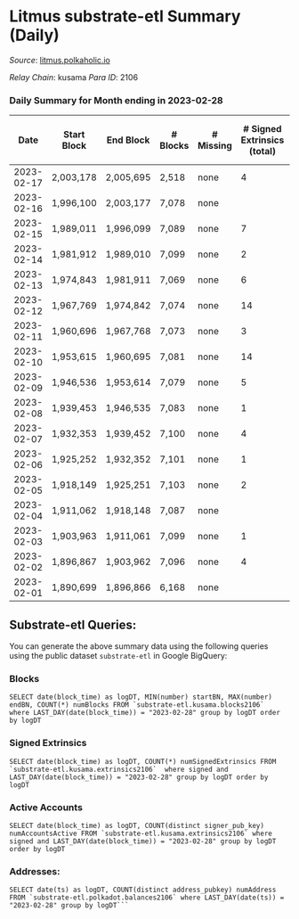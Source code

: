# Litmus substrate-etl Summary (Daily)

_Source_: [litmus.polkaholic.io](https://litmus.polkaholic.io)

*Relay Chain*: kusama
*Para ID*: 2106



### Daily Summary for Month ending in 2023-02-28


| Date | Start Block | End Block | # Blocks | # Missing | # Signed Extrinsics (total) | # Active Accounts | # Addresses with Balances | # Events | # Transfers | # XCM Transfers In | # XCM Transfers Out |
| ---- | ----------- | --------- | -------- | --------- | --------------------------- | ----------------- | ------------------------- | -------- | ----------- | ------------------ | ------------------- |
| 2023-02-17 | 2,003,178 | 2,005,695 | 2,518 | none  | 4 | 4 |  | 731 |   |   |   |
| 2023-02-16 | 1,996,100 | 2,003,177 | 7,078 | none  |  |  | 13,908 | 13,038 |   |   |   |
| 2023-02-15 | 1,989,011 | 1,996,099 | 7,089 | none  | 7 | 7 | 13,908 | 14,231 | 4 ($7.53) |   |   |
| 2023-02-14 | 1,981,912 | 1,989,010 | 7,099 | none  | 2 | 1 | 13,907 | 14,212 |   |   |   |
| 2023-02-13 | 1,974,843 | 1,981,911 | 7,069 | none  | 6 | 5 | 13,907 | 14,185 | 2 ($70.47) |   |   |
| 2023-02-12 | 1,967,769 | 1,974,842 | 7,074 | none  | 14 | 10 | 13,905 | 14,246 | 10 ($446.68) |   |   |
| 2023-02-11 | 1,960,696 | 1,967,768 | 7,073 | none  | 3 | 3 | 13,903 | 14,172 | 1 ($10.66) |   |   |
| 2023-02-10 | 1,953,615 | 1,960,695 | 7,081 | none  | 14 | 11 | 13,903 | 14,264 | 7 ($71.56) |   |   |
| 2023-02-09 | 1,946,536 | 1,953,614 | 7,079 | none  | 5 | 3 | 13,902 | 14,194 | 4 ($130.74) |   |   |
| 2023-02-08 | 1,939,453 | 1,946,535 | 7,083 | none  | 1 | 1 | 13,901 | 14,182 |   |   |   |
| 2023-02-07 | 1,932,353 | 1,939,452 | 7,100 | none  | 4 | 4 | 13,902 | 14,234 | 1 ($9.89) |   |   |
| 2023-02-06 | 1,925,252 | 1,932,352 | 7,101 | none  | 1 | 1 | 13,901 | 14,214 | 1 ($5.93) |   |   |
| 2023-02-05 | 1,918,149 | 1,925,251 | 7,103 | none  | 2 | 2 | 13,902 | 14,221 |   |   |   |
| 2023-02-04 | 1,911,062 | 1,918,148 | 7,087 | none  |  |  | 13,902 | 14,181 |   |   |   |
| 2023-02-03 | 1,903,963 | 1,911,061 | 7,099 | none  | 1 | 1 | 13,902 | 14,208 |   |   |   |
| 2023-02-02 | 1,896,867 | 1,903,962 | 7,096 | none  | 4 | 3 | 13,902 | 14,224 | 2 ($32.66) |   |   |
| 2023-02-01 | 1,890,699 | 1,896,866 | 6,168 | none  |  |  | 13,902 | 12,339 |   |   |   |

## Substrate-etl Queries:
You can generate the above summary data using the following queries using the public dataset `substrate-etl` in Google BigQuery:


### Blocks
```
SELECT date(block_time) as logDT, MIN(number) startBN, MAX(number) endBN, COUNT(*) numBlocks FROM `substrate-etl.kusama.blocks2106`  where LAST_DAY(date(block_time)) = "2023-02-28" group by logDT order by logDT
```


### Signed Extrinsics
```
SELECT date(block_time) as logDT, COUNT(*) numSignedExtrinsics FROM `substrate-etl.kusama.extrinsics2106`  where signed and LAST_DAY(date(block_time)) = "2023-02-28" group by logDT order by logDT
```


### Active Accounts
```
SELECT date(block_time) as logDT, COUNT(distinct signer_pub_key) numAccountsActive FROM `substrate-etl.kusama.extrinsics2106` where signed and LAST_DAY(date(block_time)) = "2023-02-28" group by logDT order by logDT
```


### Addresses:
```
SELECT date(ts) as logDT, COUNT(distinct address_pubkey) numAddress FROM `substrate-etl.polkadot.balances2106` where LAST_DAY(date(ts)) = "2023-02-28" group by logDT```

